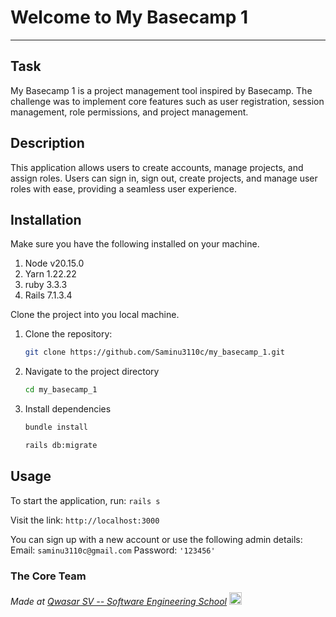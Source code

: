 # Welcome to My Basecamp 1
***

## Task
My Basecamp 1 is a project management tool inspired by Basecamp. The challenge was to implement core features such as user registration, session management, role permissions, and project management.
## Description
This application allows users to create accounts, manage projects, and assign roles. Users can sign in, sign out, create projects, and manage user roles with ease, providing a seamless user experience.


## Installation
Make sure you have the following installed on your machine.
1. Node v20.15.0
2. Yarn 1.22.22
3. ruby 3.3.3
4. Rails 7.1.3.4

Clone the project into you local machine.
1. Clone the repository:
   ```bash
   git clone https://github.com/Saminu3110c/my_basecamp_1.git
   
2. Navigate to the project directory
    ```bash
    cd my_basecamp_1
3. Install dependencies
    ```bash
    bundle install
    ```

    ```bash
    rails db:migrate
    ```


## Usage

To start the application, run:
    ```
    rails s
    ```

Visit the link:
    ```
    http://localhost:3000
    ```

You can sign up with a new account or use the following admin details:
Email:
    ```
    saminu3110c@gmail.com
    ```
Password:
    ```
    '123456'
    ```
### The Core Team


<span><i>Made at <a href='https://qwasar.io'>Qwasar SV -- Software Engineering School</a></i></span>
<span><img alt='Qwasar SV -- Software Engineering Schools Logo' src='https://storage.googleapis.com/qwasar-public/qwasar-logo_50x50.png' width='20px' /></span>
